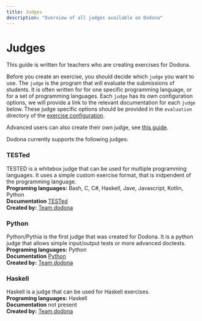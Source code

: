 ```yaml
---
title: Judges
description: "Overview of all judges available on Dodona"
---
```


# Judges

This guide is written for teachers who are creating exercises for Dodona.

Before you create an exercise, you should decide which `judge` you want to use.
The `judge` is the program that will evaluate the submissions of students.
It is often written for for one specific programming language, or for a set of programming languages.
Each `judge` has its own configuration options, we will provide a link to the relevant documentation for each `judge` below.
These judge specific options should be provided in the `evaluation` directory of the [exercise configuration](/en/references/exercise-directory-structure).

Advanced users can also create their own judge, see [this guide](/en/guides/creating-a-judge/).


Dodona currently supports the following judges:

### TESTed
TESTED is a whitebox judge that can be used for multiple programming languages.
It uses a simple custom exercise format, that is indpendent of the programming language.\
**Programing languages:** Bash, C, C#, Haskell, Jave, Javascript, Kotlin, Python\
**Documentation** [TESTed](/en/tested#designing-exercises-for-dodona)\
**Created by:** [Team dodona](mailto:dodona@ugent.be)

### Python
Python/Pythia is the first judge that was created for Dodona.
It is a python judge that allows simple input/output tests or more advanced doctests.\
**Programing languages:** Python\
**Documentation** [Python](/en/references/python-judge)\
**Created by:** [Team dodona](mailto:dodona@ugent.be)

### Haskell
Haskell is a judge that can be used for Haskell exercises.\
**Programing languages:** Haskell\
**Documentation** not present\
**Created by:** [Team dodona](mailto:dodona@ugent.be)





